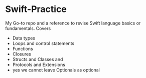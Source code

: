 # Swift-Practice
My Go-to repo and a reference to revise Swift language basics or fundamentals. Covers <br/>
- Data types <br/>
- Loops and control statements<br/>
- Functions<br/>
- Closures <br/>
- Structs and Classes and <br/>
- Protocols and Extensions <br/>
- yes we cannot leave Optionals as optional
